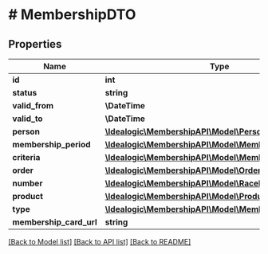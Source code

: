 # # MembershipDTO

## Properties

Name | Type | Description | Notes
------------ | ------------- | ------------- | -------------
**id** | **int** |  | [optional]
**status** | **string** |  |
**valid_from** | **\DateTime** |  |
**valid_to** | **\DateTime** |  | [optional]
**person** | [**\Idealogic\MembershipAPI\Model\PersonDTO**](PersonDTO.md) |  | [optional]
**membership_period** | [**\Idealogic\MembershipAPI\Model\MembershipPeriodDTO**](MembershipPeriodDTO.md) |  | [optional]
**criteria** | [**\Idealogic\MembershipAPI\Model\MembershipCriteriaDTO**](MembershipCriteriaDTO.md) |  | [optional]
**order** | [**\Idealogic\MembershipAPI\Model\OrderDTO**](OrderDTO.md) |  | [optional]
**number** | [**\Idealogic\MembershipAPI\Model\RaceNumberDTO**](RaceNumberDTO.md) |  | [optional]
**product** | [**\Idealogic\MembershipAPI\Model\ProductDTO**](ProductDTO.md) |  | [optional]
**type** | [**\Idealogic\MembershipAPI\Model\MembershipTypeDTO**](MembershipTypeDTO.md) |  | [optional]
**membership_card_url** | **string** |  | [optional]

[[Back to Model list]](../../README.md#models) [[Back to API list]](../../README.md#endpoints) [[Back to README]](../../README.md)
